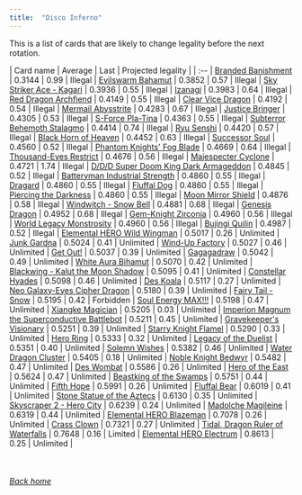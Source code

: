 ```yaml
---
title:  "Disco Inferno"
---
```


This is a list of cards that are likely to change legality before the next rotation.

| Card name | Average | Last | Projected legality |
| :-- |
[Branded Banishment](https://db.ygoprodeck.com/card/?search=Branded%20Banishment) | 0.3144 | 0.99 | Illegal |
[Evilswarm Bahamut](https://db.ygoprodeck.com/card/?search=Evilswarm%20Bahamut) | 0.3852 | 0.57 | Illegal |
[Sky Striker Ace - Kagari](https://db.ygoprodeck.com/card/?search=Sky%20Striker%20Ace%20-%20Kagari) | 0.3936 | 0.55 | Illegal |
[Izanagi](https://db.ygoprodeck.com/card/?search=Izanagi) | 0.3983 | 0.64 | Illegal |
[Red Dragon Archfiend](https://db.ygoprodeck.com/card/?search=Red%20Dragon%20Archfiend) | 0.4149 | 0.55 | Illegal |
[Clear Vice Dragon](https://db.ygoprodeck.com/card/?search=Clear%20Vice%20Dragon) | 0.4192 | 0.54 | Illegal |
[Mermail Abysstrite](https://db.ygoprodeck.com/card/?search=Mermail%20Abysstrite) | 0.4283 | 0.67 | Illegal |
[Justice Bringer](https://db.ygoprodeck.com/card/?search=Justice%20Bringer) | 0.4305 | 0.53 | Illegal |
[S-Force Pla-Tina](https://db.ygoprodeck.com/card/?search=S-Force%20Pla-Tina) | 0.4363 | 0.55 | Illegal |
[Subterror Behemoth Stalagmo](https://db.ygoprodeck.com/card/?search=Subterror%20Behemoth%20Stalagmo) | 0.4414 | 0.74 | Illegal |
[Ryu Senshi](https://db.ygoprodeck.com/card/?search=Ryu%20Senshi) | 0.4420 | 0.57 | Illegal |
[Black Horn of Heaven](https://db.ygoprodeck.com/card/?search=Black%20Horn%20of%20Heaven) | 0.4452 | 0.63 | Illegal |
[Successor Soul](https://db.ygoprodeck.com/card/?search=Successor%20Soul) | 0.4560 | 0.52 | Illegal |
[Phantom Knights' Fog Blade](https://db.ygoprodeck.com/card/?search=Phantom%20Knights'%20Fog%20Blade) | 0.4669 | 0.64 | Illegal |
[Thousand-Eyes Restrict](https://db.ygoprodeck.com/card/?search=Thousand-Eyes%20Restrict) | 0.4676 | 0.56 | Illegal |
[Majespecter Cyclone](https://db.ygoprodeck.com/card/?search=Majespecter%20Cyclone) | 0.4721 | 1.74 | Illegal |
[D/D/D Super Doom King Dark Armageddon](https://db.ygoprodeck.com/card/?search=D/D/D%20Super%20Doom%20King%20Dark%20Armageddon) | 0.4845 | 0.52 | Illegal |
[Batteryman Industrial Strength](https://db.ygoprodeck.com/card/?search=Batteryman%20Industrial%20Strength) | 0.4860 | 0.55 | Illegal |
[Dragard](https://db.ygoprodeck.com/card/?search=Dragard) | 0.4860 | 0.55 | Illegal |
[Fluffal Dog](https://db.ygoprodeck.com/card/?search=Fluffal%20Dog) | 0.4860 | 0.55 | Illegal |
[Piercing the Darkness](https://db.ygoprodeck.com/card/?search=Piercing%20the%20Darkness) | 0.4860 | 0.55 | Illegal |
[Moon Mirror Shield](https://db.ygoprodeck.com/card/?search=Moon%20Mirror%20Shield) | 0.4876 | 0.58 | Illegal |
[Windwitch - Snow Bell](https://db.ygoprodeck.com/card/?search=Windwitch%20-%20Snow%20Bell) | 0.4881 | 0.68 | Illegal |
[Genesis Dragon](https://db.ygoprodeck.com/card/?search=Genesis%20Dragon) | 0.4952 | 0.68 | Illegal |
[Gem-Knight Zirconia](https://db.ygoprodeck.com/card/?search=Gem-Knight%20Zirconia) | 0.4960 | 0.56 | Illegal |
[World Legacy Monstrosity](https://db.ygoprodeck.com/card/?search=World%20Legacy%20Monstrosity) | 0.4960 | 0.56 | Illegal |
[Bujingi Quilin](https://db.ygoprodeck.com/card/?search=Bujingi%20Quilin) | 0.4987 | 0.52 | Illegal |
[Elemental HERO Wild Wingman](https://db.ygoprodeck.com/card/?search=Elemental%20HERO%20Wild%20Wingman) | 0.5017 | 0.26 | Unlimited |
[Junk Gardna](https://db.ygoprodeck.com/card/?search=Junk%20Gardna) | 0.5024 | 0.41 | Unlimited |
[Wind-Up Factory](https://db.ygoprodeck.com/card/?search=Wind-Up%20Factory) | 0.5027 | 0.46 | Unlimited |
[Get Out!](https://db.ygoprodeck.com/card/?search=Get%20Out!) | 0.5037 | 0.39 | Unlimited |
[Gagagadraw](https://db.ygoprodeck.com/card/?search=Gagagadraw) | 0.5042 | 0.49 | Unlimited |
[White Aura Bihamut](https://db.ygoprodeck.com/card/?search=White%20Aura%20Bihamut) | 0.5070 | 0.42 | Unlimited |
[Blackwing - Kalut the Moon Shadow](https://db.ygoprodeck.com/card/?search=Blackwing%20-%20Kalut%20the%20Moon%20Shadow) | 0.5095 | 0.41 | Unlimited |
[Constellar Hyades](https://db.ygoprodeck.com/card/?search=Constellar%20Hyades) | 0.5098 | 0.46 | Unlimited |
[Des Koala](https://db.ygoprodeck.com/card/?search=Des%20Koala) | 0.5117 | 0.27 | Unlimited |
[Neo Galaxy-Eyes Cipher Dragon](https://db.ygoprodeck.com/card/?search=Neo%20Galaxy-Eyes%20Cipher%20Dragon) | 0.5180 | 0.39 | Unlimited |
[Fairy Tail - Snow](https://db.ygoprodeck.com/card/?search=Fairy%20Tail%20-%20Snow) | 0.5195 | 0.42 | Forbidden |
[Soul Energy MAX!!!](https://db.ygoprodeck.com/card/?search=Soul%20Energy%20MAX!!!) | 0.5198 | 0.47 | Unlimited |
[Xiangke Magician](https://db.ygoprodeck.com/card/?search=Xiangke%20Magician) | 0.5205 | 0.03 | Unlimited |
[Imperion Magnum the Superconductive Battlebot](https://db.ygoprodeck.com/card/?search=Imperion%20Magnum%20the%20Superconductive%20Battlebot) | 0.5211 | 0.45 | Unlimited |
[Gravekeeper's Visionary](https://db.ygoprodeck.com/card/?search=Gravekeeper's%20Visionary) | 0.5251 | 0.39 | Unlimited |
[Starry Knight Flamel](https://db.ygoprodeck.com/card/?search=Starry%20Knight%20Flamel) | 0.5290 | 0.33 | Unlimited |
[Hero Ring](https://db.ygoprodeck.com/card/?search=Hero%20Ring) | 0.5333 | 0.32 | Unlimited |
[Legacy of the Duelist](https://db.ygoprodeck.com/card/?search=Legacy%20of%20the%20Duelist) | 0.5351 | 0.40 | Unlimited |
[Solemn Wishes](https://db.ygoprodeck.com/card/?search=Solemn%20Wishes) | 0.5382 | 0.46 | Unlimited |
[Water Dragon Cluster](https://db.ygoprodeck.com/card/?search=Water%20Dragon%20Cluster) | 0.5405 | 0.18 | Unlimited |
[Noble Knight Bedwyr](https://db.ygoprodeck.com/card/?search=Noble%20Knight%20Bedwyr) | 0.5482 | 0.47 | Unlimited |
[Des Wombat](https://db.ygoprodeck.com/card/?search=Des%20Wombat) | 0.5586 | 0.26 | Unlimited |
[Hero of the East](https://db.ygoprodeck.com/card/?search=Hero%20of%20the%20East) | 0.5624 | 0.47 | Unlimited |
[Beastking of the Swamps](https://db.ygoprodeck.com/card/?search=Beastking%20of%20the%20Swamps) | 0.5751 | 0.44 | Unlimited |
[Fifth Hope](https://db.ygoprodeck.com/card/?search=Fifth%20Hope) | 0.5991 | 0.26 | Unlimited |
[Fluffal Bear](https://db.ygoprodeck.com/card/?search=Fluffal%20Bear) | 0.6019 | 0.41 | Unlimited |
[Stone Statue of the Aztecs](https://db.ygoprodeck.com/card/?search=Stone%20Statue%20of%20the%20Aztecs) | 0.6130 | 0.35 | Unlimited |
[Skyscraper 2 - Hero City](https://db.ygoprodeck.com/card/?search=Skyscraper%202%20-%20Hero%20City) | 0.6239 | 0.24 | Unlimited |
[Madolche Magileine](https://db.ygoprodeck.com/card/?search=Madolche%20Magileine) | 0.6319 | 0.44 | Unlimited |
[Elemental HERO Blazeman](https://db.ygoprodeck.com/card/?search=Elemental%20HERO%20Blazeman) | 0.7078 | 0.26 | Unlimited |
[Crass Clown](https://db.ygoprodeck.com/card/?search=Crass%20Clown) | 0.7321 | 0.27 | Unlimited |
[Tidal, Dragon Ruler of Waterfalls](https://db.ygoprodeck.com/card/?search=Tidal,%20Dragon%20Ruler%20of%20Waterfalls) | 0.7648 | 0.16 | Limited |
[Elemental HERO Electrum](https://db.ygoprodeck.com/card/?search=Elemental%20HERO%20Electrum) | 0.8613 | 0.25 | Unlimited |

<br>

###### [Back home](index)